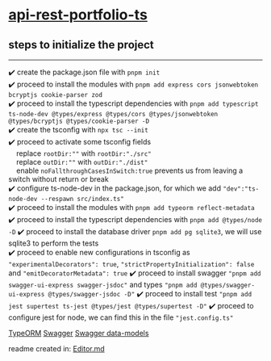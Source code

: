# [api-rest-portfolio-ts](https://multi-j9yw.onrender.com "api-rest-portfolio-ts")

## steps to initialize the project

---

:heavy_check_mark: create the package.json file with `pnpm init`  
:heavy_check_mark: proceed to install the modules with `pnpm add express cors jsonwebtoken bcryptjs cookie-parser zod`  
:heavy_check_mark: proceed to install the typescript dependencies with `pnpm add typescript ts-node-dev @types/express @types/cors @types/jsonwebtoken @types/bcryptjs @types/cookie-parser -D`  
:heavy_check_mark: create the tsconfig with `npx tsc --init`  
:heavy_check_mark: proceed to activate some tsconfig fields  
&nbsp;&nbsp;&nbsp;&nbsp;replace `rootDir:""` with `rootDir:"./src"`  
&nbsp;&nbsp;&nbsp;&nbsp;replace `outDir:""` with `outDir:"./dist"`  
&nbsp;&nbsp;&nbsp;&nbsp;enable `noFallthroughCasesInSwitch:true` prevents us from leaving a switch without return or break  
:heavy_check_mark: configure ts-node-dev in the package.json, for which we add `"dev":"ts-node-dev --respawn src/index.ts"`  
:heavy_check_mark: proceed to install the modules with `pnpm add typeorm reflect-metadata`  
:heavy_check_mark: proceed to install the typescript dependencies with `pnpm add @types/node -D`
:heavy_check_mark: proceed to install the database driver `pnpm add pg sqlite3`, we will use sqlite3 to perform the tests  
:heavy_check_mark: proceed to enable new configurations in tsconfig as `"experimentalDecorators": true`, `"strictPropertyInitialization": false` and `"emitDecoratorMetadata": true`
:heavy_check_mark: proceed to install swagger `"pnpm add swagger-ui-express swagger-jsdoc"` and types `"pnpm add @types/swagger-ui-express @types/swagger-jsdoc -D"`
:heavy_check_mark: proceed to install test `"pnpm add jest supertest ts-jest @types/jest @types/supertest -D"`
:heavy_check_mark: proceed to configure jest for node, we can find this in the file `"jest.config.ts"`

[TypeORM](https://typeorm.io/ "TypeORM")
[Swagger](https://editor.swagger.io/ "Swagger")
[Swagger data-models](https://swagger.io/docs/specification/data-models/data-types/ "Swagger data-models")

readme created in: [Editor.md](https://pandao.github.io/editor.md/en.html "Editor.md")
